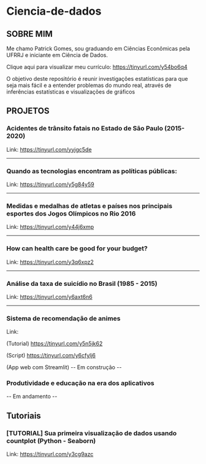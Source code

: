 # Ciencia-de-dados


## SOBRE MIM
  Me chamo Patrick Gomes, sou graduando em Ciências Econômicas pela UFRRJ e iniciante em Ciência de Dados.
  
  Clique aqui para visualizar meu currículo: https://tinyurl.com/y54bo6q4



  O objetivo deste repositório é reunir investigações estatísticas para que seja mais fácil e a entender problemas do mundo real, através de inferências estatísticas e visualizações de gráficos


## PROJETOS

### Acidentes de trânsito fatais no Estado de São Paulo (2015-2020)
Link: https://tinyurl.com/yyjgc5de

_________________________________________________________________________________________________________________________________________________________________________________
### Quando as tecnologias encontram as políticas públicas:
Link: https://tinyurl.com/y5g84y59

________________________________________________________________________________________________________________________________________________________________________________

### Medidas e medalhas de atletas e países nos principais esportes dos Jogos Olímpicos no Rio 2016
Link: https://tinyurl.com/y44j6xmp

_________________________________________________________________________________________________________________________________________________________________________________
### How can health care be good for your budget?
Link: https://tinyurl.com/y3q6xpz2

_________________________________________________________________________________________________________________________________________________________________________________

### Análise da taxa de suicídio no Brasil (1985 - 2015)
Link: https://tinyurl.com/y6axt6n6

_________________________________________________________________________________________________________________________________________________________________________________

### Sistema de recomendação de animes
Link:

(Tutorial) https://tinyurl.com/y5n5jk62

(Script) https://tinyurl.com/y6cfylj6

(App web com Streamlit) -- Em construção --

### Produtividade e educação na era dos aplicativos
-- Em andamento --

## Tutoriais

### [TUTORIAL] Sua primeira visualização de dados usando countplot (Python - Seaborn)
Link: https://tinyurl.com/y3cg9azc
